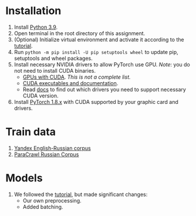 # Installation

1. Install [Python 3.9](https://www.python.org/downloads/).
1. Open terminal in the root directory of this assignment.
1. (Optional) Initialize virtual environment and activate it according to the
   [tutorial](https://docs.python.org/3/library/venv.html).
1. Run `python -m pip install -U pip setuptools wheel` to update pip, setuptools and wheel packages.
1. Install necessary NVIDIA drivers to allow PyTorch use GPU.
   *Note*: you do not need to install CUDA binaries.
    - [GPUs with CUDA](https://developer.nvidia.com/cuda-gpus). *This is not a complete list.*
    - [CUDA executables and documentation](https://developer.nvidia.com/cuda-downloads).
    - Read [docs](https://docs.nvidia.com/cuda/cuda-toolkit-release-notes/index.html)
      to find out which drivers you need to support necessary CUDA version.
1. Install [PyTorch 1.8.x](https://pytorch.org/) with CUDA supported by your graphic card and drivers.

# Train data

[comment]: <> (1. [EN-RU plain-text bitexts of UN Parallel Corpus]&#40;https://conferences.unite.un.org/UNCORPUS/en/DownloadOverview&#41;)

1. [Yandex English-Russian corpus](https://translate.yandex.ru/corpus?lang=en)
1. [ParaCrawl Russian Corpus](https://www.paracrawl.eu/)

# Models

1. We followed the [tutorial](https://pytorch.org/tutorials/intermediate/seq2seq_translation_tutorial.html), but made
   significant changes:
   - Our own preprocessing.
   - Added batching.
    
